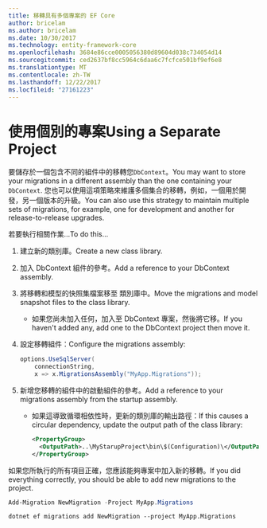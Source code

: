 ```yaml
---
title: 移轉具有多個專案的 EF Core
author: bricelam
ms.author: bricelam
ms.date: 10/30/2017
ms.technology: entity-framework-core
ms.openlocfilehash: 3684e86cce0005056380d89604d038c734054d14
ms.sourcegitcommit: ced2637bf8cc5964c6daa6c7fcfce501bf9ef6e8
ms.translationtype: MT
ms.contentlocale: zh-TW
ms.lasthandoff: 12/22/2017
ms.locfileid: "27161223"
---
```

<a name="using-a-separate-project"></a><span data-ttu-id="11989-102">使用個別的專案</span><span class="sxs-lookup"><span data-stu-id="11989-102">Using a Separate Project</span></span>
========================
<span data-ttu-id="11989-103">要儲存於一個包含不同的組件中的移轉您`DbContext`。</span><span class="sxs-lookup"><span data-stu-id="11989-103">You may want to store your migrations in a different assembly than the one containing your `DbContext`.</span></span> <span data-ttu-id="11989-104">您也可以使用這項策略來維護多個集合的移轉，例如，一個用於開發，另一個版本的升級。</span><span class="sxs-lookup"><span data-stu-id="11989-104">You can also use this strategy to maintain multiple sets of migrations, for example, one for development and another for release-to-release upgrades.</span></span>

<span data-ttu-id="11989-105">若要執行相關作業…</span><span class="sxs-lookup"><span data-stu-id="11989-105">To do this...</span></span>

1. <span data-ttu-id="11989-106">建立新的類別庫。</span><span class="sxs-lookup"><span data-stu-id="11989-106">Create a new class library.</span></span>

2. <span data-ttu-id="11989-107">加入 DbContext 組件的參考。</span><span class="sxs-lookup"><span data-stu-id="11989-107">Add a reference to your DbContext assembly.</span></span>

3. <span data-ttu-id="11989-108">將移轉和模型的快照集檔案移至 類別庫中。</span><span class="sxs-lookup"><span data-stu-id="11989-108">Move the migrations and model snapshot files to the class library.</span></span>
   * <span data-ttu-id="11989-109">如果您尚未加入任何，加入至 DbContext 專案，然後將它移。</span><span class="sxs-lookup"><span data-stu-id="11989-109">If you haven't added any, add one to the DbContext project then move it.</span></span>

4. <span data-ttu-id="11989-110">設定移轉組件：</span><span class="sxs-lookup"><span data-stu-id="11989-110">Configure the migrations assembly:</span></span>

   ``` csharp
   options.UseSqlServer(
       connectionString,
       x => x.MigrationsAssembly("MyApp.Migrations"));
   ```

5. <span data-ttu-id="11989-111">新增您移轉的組件中的啟動組件的參考。</span><span class="sxs-lookup"><span data-stu-id="11989-111">Add a reference to your migrations assembly from the startup assembly.</span></span>
   * <span data-ttu-id="11989-112">如果這導致循環相依性時，更新的類別庫的輸出路徑：</span><span class="sxs-lookup"><span data-stu-id="11989-112">If this causes a circular dependency, update the output path of the class library:</span></span>

     ``` xml
     <PropertyGroup>
       <OutputPath>..\MyStarupProject\bin\$(Configuration)\</OutputPath>
     </PropertyGroup>
     ```

<span data-ttu-id="11989-113">如果您所執行的所有項目正確，您應該能夠專案中加入新的移轉。</span><span class="sxs-lookup"><span data-stu-id="11989-113">If you did everything correctly, you should be able to add new migrations to the project.</span></span>

``` powershell
Add-Migration NewMigration -Project MyApp.Migrations
```
``` Console
dotnet ef migrations add NewMigration --project MyApp.Migrations
```
